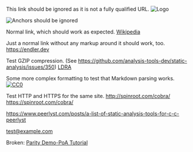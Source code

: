 This link should be ignored as it is not a fully qualified URL.
![Logo](awesome.png)

![Anchors should be ignored](#awesome)

Normal link, which should work as expected.
[Wikipedia](https://en.wikipedia.org/wiki/Static_program_analysis)

Just a normal link without any markup around it should work, too.
https://endler.dev

Test GZIP compression. (See https://github.com/analysis-tools-dev/static-analysis/issues/350)
[LDRA](https://ldra.com)

Some more complex formatting to test that Markdown parsing works.
[![CC0](https://i.creativecommons.org/p/zero/1.0/88x31.png)](https://creativecommons.org/publicdomain/zero/1.0/)

Test HTTP and HTTPS for the same site.
http://spinroot.com/cobra/
https://spinroot.com/cobra/

https://www.peerlyst.com/posts/a-list-of-static-analysis-tools-for-c-c-peerlyst 

test@example.com

Broken: [Parity Demo-PoA Tutorial](https://openethereum.github.io/wiki/Demo-PoA-tutorial.html)
